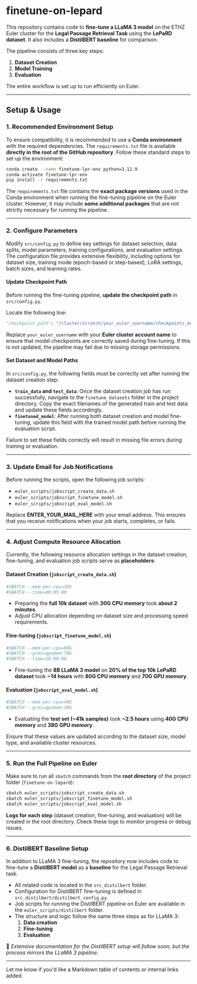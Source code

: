 # **finetune-on-lepard**

This repository contains code to **fine-tune a LLaMA 3 model** on the ETHZ Euler cluster for the **Legal Passage Retrieval Task** using the **LePaRD dataset**. It also includes a **DistilBERT baseline** for comparison.

The pipeline consists of three key steps:

1. **Dataset Creation**
2. **Model Training**
3. **Evaluation**

The entire workflow is set up to run efficiently on Euler.

---

## **Setup & Usage**

### **1. Recommended Environment Setup**

To ensure compatibility, it is recommended to use a **Conda environment** with the required dependencies. The `requirements.txt` file is available **directly in the root of the GitHub repository**. Follow these standard steps to set up the environment:

```bash
conda create --name finetune-lpr-env python=3.12.9
conda activate finetune-lpr-env
pip install -r requirements.txt
```

The `requirements.txt` file contains the **exact package versions** used in the Conda environment when running the fine-tuning pipeline on the Euler cluster. However, it may include **some additional packages** that are not strictly necessary for running the pipeline.

---

### **2. Configure Parameters**

Modify `src/config.py` to define key settings for dataset selection, data splits, model parameters, training configurations, and evaluation settings. The configuration file provides extensive flexibility, including options for dataset size, training mode (epoch-based or step-based), LoRA settings, batch sizes, and learning rates.

#### **Update Checkpoint Path**

Before running the fine-tuning pipeline, **update the checkpoint path** in `src/config.py`.

Locate the following line:

```python
"checkpoint_path": "/cluster/scratch/your_euler_username/checkpoints_model",
```

Replace `your_euler_username` with your **Euler cluster account name** to ensure that model checkpoints are correctly saved during fine-tuning. If this is not updated, the pipeline may fail due to missing storage permissions.

#### **Set Dataset and Model Paths**

In `src/config.py`, the following fields must be correctly set after running the dataset creation step:

- **`train_data` and `test_data`**: Once the dataset creation job has run successfully, navigate to the `finetune_datasets` folder in the project directory. Copy the exact filenames of the generated train and test data and update these fields accordingly.
- **`finetuned_model`**: After running both dataset creation and model fine-tuning, update this field with the trained model path before running the evaluation script.

Failure to set these fields correctly will result in missing file errors during training or evaluation.

---

### **3. Update Email for Job Notifications**

Before running the scripts, open the following job scripts:

- `euler_scripts/jobscript_create_data.sh`
- `euler_scripts/jobscript_finetune_model.sh`
- `euler_scripts/jobscript_eval_model.sh`

Replace **ENTER_YOUR_MAIL_HERE** with your email address. This ensures that you receive notifications when your job starts, completes, or fails.

---

### **4. Adjust Compute Resource Allocation**

Currently, the following resource allocation settings in the dataset creation, fine-tuning, and evaluation job scripts serve as **placeholders**:

#### **Dataset Creation (`jobscript_create_data.sh`)**

```bash
#SBATCH --mem-per-cpu=30G
#SBATCH --time=00:05:00
```

- Preparing the **full 10k dataset** with **30G CPU memory** took **about 2 minutes**.
- Adjust CPU allocation depending on dataset size and processing speed requirements.

#### **Fine-tuning (`jobscript_finetune_model.sh`)**

```bash
#SBATCH --mem-per-cpu=80G
#SBATCH --gres=gpumem:70G
#SBATCH --time=18:00:00
```

- Fine-tuning the **8B LLaMA 3 model** on **20% of the top 10k LePaRD dataset** took **~14 hours** with **80G CPU memory** and **70G GPU memory**.

#### **Evaluation (`jobscript_eval_model.sh`)**

```bash
#SBATCH --mem-per-cpu=40G
#SBATCH --gres=gpumem:38G
```

- Evaluating the **test set (~41k samples)** took **~2.5 hours** using **40G CPU memory** and **38G GPU memory**.

Ensure that these values are updated according to the dataset size, model type, and available cluster resources.

---

### **5. Run the Full Pipeline on Euler**

Make sure to run all `sbatch` commands from the **root directory** of the project folder (`finetune-on-lepard`):

```bash
sbatch euler_scripts/jobscript_create_data.sh
sbatch euler_scripts/jobscript_finetune_model.sh
sbatch euler_scripts/jobscript_eval_model.sh
```

**Logs for each step** (dataset creation, fine-tuning, and evaluation) will be created in the root directory. Check these logs to monitor progress or debug issues.

---

### **6. DistilBERT Baseline Setup**

In addition to LLaMA 3 fine-tuning, the repository now includes code to fine-tune a **DistilBERT model** as a **baseline** for the Legal Passage Retrieval task.

- All related code is located in the `src_distilbert` folder.
- Configuration for DistilBERT fine-tuning is defined in `src_distilbert/distilbert_config.py`.
- Job scripts for running the DistilBERT pipeline on Euler are available in the `euler_scripts/distilbert` folder.
- The structure and logic follow the same three steps as for LLaMA 3:
  1. **Data creation**
  2. **Fine-tuning**
  3. **Evaluation**

📌 _Extensive documentation for the DistilBERT setup will follow soon, but the process mirrors the LLaMA 3 pipeline._

---

Let me know if you'd like a Markdown table of contents or internal links added.
